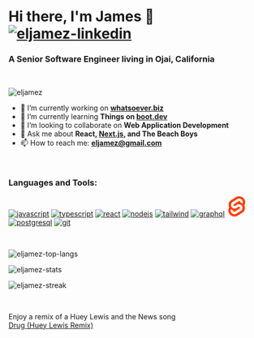 <h1>Hi there, I'm James 👋 <a href="https://linkedin.com/in/eljamez" target="blank"
    ><img
      src="https://raw.githubusercontent.com/rahuldkjain/github-profile-readme-generator/master/src/images/icons/Social/linked-in-alt.svg"
      alt="eljamez-linkedin"
      height="15"
      width="20"
  /></a></h1>
<h3>A Senior Software Engineer living in Ojai, California</h3>

<br>

<p>
  <img
    src="https://komarev.com/ghpvc/?username=eljamez&label=Profile%20views&color=0e75b6&style=flat"
    alt="eljamez"
  />
</p>

- 🔭 I’m currently working on **[whatsoever.biz](https://whatsoever.biz)**
- 🌱 I’m currently learning **Things on [boot.dev](https://www.boot.dev/u/eljamez)**
- 👯 I’m looking to collaborate on **Web Application Development**
- 💬 Ask me about **React, [Next.js](https://nextjs.org), and The Beach Boys**
- 📫 How to reach me: **eljamez@gmail.com**

<br />

<h3>Languages and Tools:</h3>
<p>
  <a
    href="https://developer.mozilla.org/en-US/docs/Web/JavaScript"
    target="_blank"
    rel="noreferrer"
    ><img
      src="https://www.vectorlogo.zone/logos/javascript/javascript-icon.svg"
      alt="javascript"
      width="40"
      height="40"
  /></a>
  <a
    href="https://www.typescriptlang.org/"
    target="_blank"
    rel="noreferrer"
    ><img
      src="https://www.vectorlogo.zone/logos/typescriptlang/typescriptlang-icon.svg"
      alt="typescript"
      width="40"
      height="40"
  /></a>
  <a href="https://reactjs.org/" target="_blank" rel="noreferrer"
    ><img
      src="https://www.vectorlogo.zone/logos/reactjs/reactjs-icon.svg"
      alt="react"
      width="40"
      height="40"
  /></a>
  <a href="https://nodejs.org" target="_blank" rel="noreferrer"
    ><img
      src="https://www.vectorlogo.zone/logos/nodejs/nodejs-icon.svg"
      alt="nodejs"
      width="40"
      height="40"
  /></a>
  <a href="https://tailwindcss.com/" target="_blank" rel="noreferrer"
    ><img
      src="https://www.vectorlogo.zone/logos/tailwindcss/tailwindcss-icon.svg"
      alt="tailwind"
      width="40"
      height="40"
  /></a>
  <a href="https://graphql.org" target="_blank" rel="noreferrer"
    ><img
      src="https://www.vectorlogo.zone/logos/graphql/graphql-icon.svg"
      alt="graphql"
      width="40"
      height="40"
  /></a>
  <a href="https://svelte.dev" target="_blank" rel="noreferrer"
    ><img
      src="https://raw.githubusercontent.com/devicons/devicon/master/icons/svelte/svelte-original.svg"
      alt="svelte"
      width="40"
      height="40"
  /></a>
  <a href="https://www.postgresql.org" target="_blank" rel="noreferrer"
    ><img
      src="https://www.vectorlogo.zone/logos/postgresql/postgresql-icon.svg"
      alt="postgresql"
      width="40"
      height="40"
  /></a>
  <a href="https://git-scm.com/" target="_blank" rel="noreferrer"
    ><img
      src="https://www.vectorlogo.zone/logos/git-scm/git-scm-icon.svg"
      alt="git"
      width="40"
      height="40"
  /></a>
</p>
<br />
<p>
  <!-- Added &count_private=true to include all contributions -->
  <img
    src="https://github-readme-stats.vercel.app/api/top-langs?username=eljamez&show_icons=true&locale=en&layout=compact&count_private=true"
    alt="eljamez-top-langs"
  />
</p>
<p>
  <img
    src="https://github-readme-stats.vercel.app/api?username=eljamez&show_icons=true&locale=en&count_private=true"
    alt="eljamez-stats"
  />
</p>
<p>
  <img
    src="https://github-readme-streak-stats.herokuapp.com/?user=eljamez&"
    alt="eljamez-streak"
  />
</p>
<br />
<p>
  Enjoy a remix of a Huey Lewis and the News song<br/>
  <a href="https://soundcloud.com/ensly-mogul/drug-1?in=ensly-mogul/sets/remixs">Drug (Huey Lewis Remix)</a>
</p>
